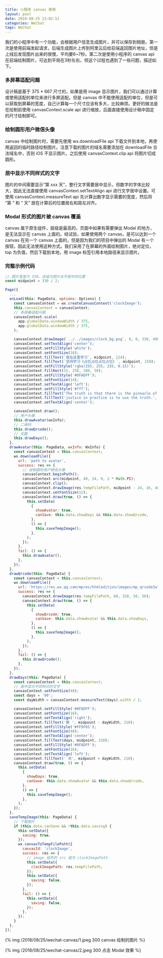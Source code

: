 ```yaml
---
title: 小程序 canvas 使用
layout: post
date: 2018-08-25 13:02:51
categories: WeChat
tags: WeChat
---
```


我们的小程序中有一个功能，会根据用户信息生成图片，并可以保存到相册。第一次是使用前端发起请求，后端生成图片上传到阿里云后给前端返回图片地址，但是上线后发现图片出来的很慢，平均要6~7秒。第二次是使用小程序的 canvas api 在前端绘制图片，可达到平局在3秒左右，但这个过程也遇到了一些问题，描述如下。

### 多屏幕适配问题

设计稿是基于 375 * 667 尺寸的，如果是用 image 显示图片，我们可以通过计算或使用适配的单位来进行多屏适配。但是 canvas 中不能使用适配的单位，但是可以获取到屏幕的宽度，自己计算每一个尺寸应该有多大，比较麻烦。更好的做法是在绘制前使用 canvasContext.scale api 进行缩放，后面直接使用设计稿中固定的尺寸绘制即可。

### 绘制圆形用户微信头像

canvas 中绘制图片时，需要先使用 wx.downloadFile api 下载文件到本地，再使用返回的临时路径绘制图片。注意下载的图片的域名需要添加在 downloadFile 合法域名中，否则 iOS 不显示图片。之后使用 canvasContext.clip api 将图片切成圆形。

### 居中显示不同样式的文字

图片的中间需要显示“第 xxx 天”，整行文字需要居中显示，但数字的字体比较大，因此无法直接使用 canvasContext.setTextAlign api 进行文字居中设置。可使用 canvasContext.measureText
 api 先计算出数字显示需要的宽度，然后将 “第 ” 和 “ 天” 放在计算后的位置居右和距左对齐。

### Modal 形式的图片被 canvas 覆盖

canvas 属于原生组件，层级是最高的，页面中如果有需要弹出 Modal 的地方，是无法显示在 canvas 上面的。经试验，如果使用两个 canvas，是可以达到一个 canvas 在另一个 canvas 上面的，但是因为我们的项目中弹出的 Modal 有一个按钮，因此无法使用这种方式。我们采用了在屏幕的外面绘制图片，绝对定位，top 为负值，然后下载到本地，用 image 标签引用本地路径来显示图片。

### 完整示例代码

```js
// 图片宽度为 330，该值为图片水平居中的位置
const midpoint = 330 / 2;

Page({
  ...
  onLoad(this: PageData, options: Options) {
    const canvasContext = wx.createCanvasContext('clockImage');
    this.canvasContext = canvasContext;
    // 多屏幕适配问题
    canvasContext.scale(
      app.globalData.windowWidth / 375,
      app.globalData.windowWidth / 375,
    );

    canvasContext.drawImage(`../../images/clock_bg.png`, 0, 0, 330, 400);
    canvasContext.setTextAlign('center');
    canvasContext.setFillStyle('white');
    canvasContext.setFontSize(16);
    canvasContext.fillText(`我在这里学习`, midpoint, 124);
    canvasContext.fillText(`坚持学习《占位占位占位占位》`, midpoint, 150);
    canvasContext.setFillStyle('rgba(255, 255, 255, 0.15)');
    canvasContext.fillRect(15, 258, 300, 50);
    canvasContext.setFillStyle('#8FADFF');
    canvasContext.setFontSize(14);
    canvasContext.setTextAlign('left');
    canvasContext.setFillStyle('#fff');
    canvasContext.fillText('The truth is that there is the pinnacle of', 22, 278);
    canvasContext.fillText('justice in practice is to use the truth.', 22, 298);
    canvasContext.setTextAlign('center');

    canvasContext.draw();
    // 用户头像
    this.drawAvatar(wxInfo);
    // 二维码
    this.drawQrcode();
    // 天数
    this.drawDays();
  },
  drawAvatar(this: PageData, wxInfo: WxInfo) {
    const canvasContext = this.canvasContext;
    wx.downloadFile({
      url: 'path to avatar',
      success: res => {
        // 绘制圆形用户微信头像
        canvasContext.beginPath();
        canvasContext.arc(midpoint, 40, 24, 0, 2 * Math.PI);
        canvasContext.clip();
        canvasContext.drawImage(res.tempFilePath, midpoint - 24, 16, 48, 48);
        canvasContext.setFontSize(12);
        canvasContext.draw(true, () => {
          this.setData(
            {
              showAvatar: true,
              canSave: this.data.showDays && this.data.showQrcode,
            },
            () => {
              this.saveTempImage();
            },
          );
        });
      },
      fail: () => {
        this.drawAvatar();
      },
    });
  },
  drawQrcode(this: PageData) {
    const canvasContext = this.canvasContext;
    wx.downloadFile({
      url: 'https://res.wx.qq.com/mpres/htmledition/images/mp_qrcode3a7b38.gif',
      success: res => {
        canvasContext.drawImage(res.tempFilePath, 68, 328, 56, 56);
        canvasContext.draw(true, () => {
          this.setData(
            {
              showQrcode: true,
              canSave: this.data.showAvatar && this.data.showDays,
            },
            () => {
              this.saveTempImage();
            },
          );
        });
      },
      fail: () => {
        this.drawQrcode();
      },
    });
  },
  drawDays(this: PageData) {
    const canvasContext = this.canvasContext;
    // 居中显示不同样式的文字
    canvasContext.setFontSize(48);
    const days = '99';
    const dayWidth = canvasContext.measureText(days).width / 2;

    canvasContext.setFillStyle('#8FADFF');
    canvasContext.setFontSize(16);
    canvasContext.setTextAlign('right');
    canvasContext.fillText('第 ', midpoint - dayWidth, 210);
    canvasContext.setFillStyle('#FF9F65');
    canvasContext.setFontSize(48);
    canvasContext.setTextAlign('center');
    canvasContext.fillText(days, midpoint, 210);
    canvasContext.setFillStyle('#8FADFF');
    canvasContext.setFontSize(16);
    canvasContext.setTextAlign('left');
    canvasContext.fillText(' 天', midpoint + dayWidth, 210);
    canvasContext.draw(true, () => {
      this.setData(
        {
          showDays: true,
          canSave: this.data.showAvatar && this.data.showQrcode,
        },
        () => {
          this.saveTempImage();
        },
      );
    });
  },
  saveTempImage(this: PageData) {
    // 下载图片
    if (this.data.canSave && !this.data.saving) {
      this.setData({
        saving: true,
      });
      wx.canvasToTempFilePath({
        canvasId: 'clockImage',
        success: res => {
          // image 组件的 src 值为 clockImagePath
          this.setData({
            clockImagePath: res.tempFilePath,
          });
          this.setData({
            saving: false,
          });
        },
        fail: () => {
          this.setData({
            saving: false,
          });
        },
      });
    }
  },
});
```

{% img /2018/08/25/wechat-canvas/1.jpeg 300 canvas 绘制的图片 %}

{% img /2018/08/25/wechat-canvas/2.jpeg 300 点击 Modal 效果 %}